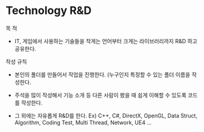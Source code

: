 # Technology R&D

목 적

- IT, 게임에서 사용하는 기술들을 작게는 언어부터 크게는 라이브러리까지 R&D 하고 공유한다.

작성 규칙

- 본인의 폴더를 만들어서 작업을 진행한다. (누구인지 특정할 수 있는 폴더 이름을 작성한다.

- 주석을 많이 작성해서 기능 소개 등 다른 사람이 봤을 때 쉽게 이해할 수 있도록 코드를 작성한다.

- 그 외에는 자유롭게 R&D를 한다. Ex) C++, C#, DirectX, OpenGL, Data Struct, Algorithm, Coding Test, Multi Thread, Network, UE4  ...
